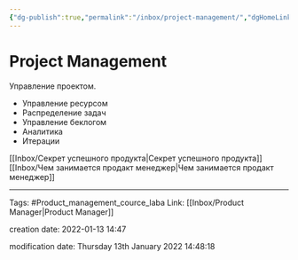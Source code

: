 ```yaml
---
{"dg-publish":true,"permalink":"/inbox/project-management/","dgHomeLink":true,"dgPassFrontmatter":false}
---
```


# Project Management
Управление проектом.

- Управление ресурсом
- Распределение задач
- Управление беклогом
- Аналитика
- Итерации

[[Inbox/Секрет успешного продукта|Секрет успешного продукта]]
[[Inbox/Чем занимается продакт менеджер|Чем занимается продакт менеджер]]













----
Tags: #Product_management_cource_laba
Link: [[Inbox/Product Manager|Product Manager]]

creation date: 2022-01-13 14:47

modification date: Thursday 13th January 2022 14:48:18